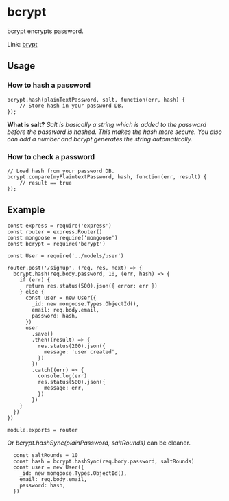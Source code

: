 # bcrypt

bcrypt encrypts password.

Link: [brypt](https://www.npmjs.com/package/bcrypt)

## Usage

### How to hash a password

```
bcrypt.hash(plainTextPassword, salt, function(err, hash) {
    // Store hash in your password DB.
});
```

**What is salt?**
_Salt is basically a string which is added to the password before the password is hashed. This makes the hash more secure.
You also can add a number and bcrypt generates the string automatically._

### How to check a password

```
// Load hash from your password DB.
bcrypt.compare(myPlaintextPassword, hash, function(err, result) {
    // result == true
});
```

## Example

```
const express = require('express')
const router = express.Router()
const mongoose = require('mongoose')
const bcrypt = require('bcrypt')

const User = require('../models/user')

router.post('/signup', (req, res, next) => {
  bcrypt.hash(req.body.password, 10, (err, hash) => {
    if (err) {
      return res.status(500).json({ error: err })
    } else {
      const user = new User({
        _id: new mongoose.Types.ObjectId(),
        email: req.body.email,
        password: hash,
      })
      user
        .save()
        .then((result) => {
          res.status(200).json({
            message: 'user created',
          })
        })
        .catch((err) => {
          console.log(err)
          res.status(500).json({
            message: err,
          })
        })
    }
  })
})

module.exports = router

```

Or _bcrypt.hashSync(plainPassword, saltRounds)_ can be cleaner.

```
  const saltRounds = 10
  const hash = bcrypt.hashSync(req.body.password, saltRounds)
  const user = new User({
    _id: new mongoose.Types.ObjectId(),
    email: req.body.email,
    password: hash,
  })
```

